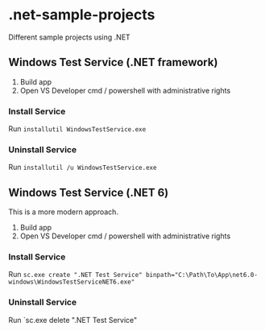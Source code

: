 # .net-sample-projects
Different sample projects using .NET

## Windows Test Service (.NET framework)
1. Build app
2. Open VS Developer cmd / powershell with administrative rights

### Install Service
Run `installutil WindowsTestService.exe`

### Uninstall Service
Run `installutil /u WindowsTestService.exe`

## Windows Test Service (.NET 6)
This is a more modern approach.

1. Build app
2. Open VS Developer cmd / powershell with administrative rights

### Install Service
Run `sc.exe create ".NET Test Service" binpath="C:\Path\To\App\net6.0-windows\WindowsTestServiceNET6.exe"`

### Uninstall Service
Run `sc.exe delete ".NET Test Service"
